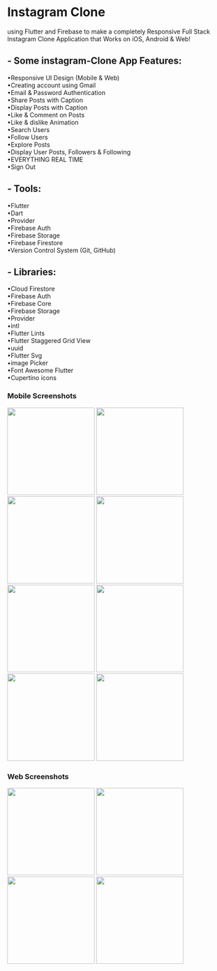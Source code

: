 # Instagram Clone     
using Flutter and Firebase to make a completely Responsive Full Stack Instagram Clone Application that Works on iOS, Android & Web!   

## - Some instagram-Clone App Features:   
•Responsive UI Design (Mobile & Web)   
•Creating account using Gmail   
•Email & Password Authentication   
•Share Posts with Caption   
•Display Posts with Caption   
•Like & Comment on Posts   
•Like & dislike Animation   
•Search Users   
•Follow Users   
•Explore Posts   
•Display User Posts, Followers & Following   
•EVERYTHING REAL TIME   
•Sign Out   
   
   
## - Tools:   
•Flutter    
•Dart    
•Provider   
•Firebase Auth   
•Firebase Storage   
•Firebase Firestore   
•Version Control System (Git, GitHub)   


## - Libraries:   
•Cloud Firestore   
•Firebase Auth    
•Firebase Core   
•Firebase Storage   
•Provider   
•intl   
•Flutter Lints   
•Flutter Staggered Grid View   
•uuid   
•Flutter Svg   
•image Picker   
•Font Awesome Flutter   
•Cupertino icons   


### Mobile Screenshots
<p>
<img src="https://github.com/MostafaHamed-W/Instagram-Clone/assets/120649545/e3817fd4-0502-4b2f-a495-6dfd67e26af0" width="200">
<img src="https://github.com/MostafaHamed-W/Instagram-Clone/assets/120649545/2d59cf9d-53d7-4a44-8aba-ff7e64748228" width="200">
<img src="https://github.com/MostafaHamed-W/Instagram-Clone/assets/120649545/2dc94c4b-3840-4964-a009-a828d9409e65" width="200">
<img src="https://github.com/MostafaHamed-W/Instagram-Clone/assets/120649545/96458d03-74bb-454b-b71f-0bfa0e3b274e" width="200">
<img src="https://github.com/MostafaHamed-W/Instagram-Clone/assets/120649545/caa60cdd-d517-47fc-8902-774c820cfcdf" width="200">
<img src="https://github.com/MostafaHamed-W/Instagram-Clone/assets/120649545/4b6a9b64-12dd-45f1-932a-96d5da5ee601" width="200">
<img src="https://github.com/MostafaHamed-W/Instagram-Clone/assets/120649545/d49079b7-ff15-4f7c-8e89-fa72008c2f1e" width="200">
<img src="https://github.com/MostafaHamed-W/Instagram-Clone/assets/120649545/91819ea6-a857-4703-86ec-0fe6160d0092" width="200">
</p>
    
### Web Screenshots
<p>
<img src="https://github.com/MostafaHamed-W/Instagram-Clone/assets/120649545/18daef88-a4f4-4666-894e-70755a435017" height="200">
<img src="https://github.com/MostafaHamed-W/Instagram-Clone/assets/120649545/9e6a4b43-f649-494e-87a9-3def5049aa29" height="200">
<img src="https://github.com/MostafaHamed-W/Instagram-Clone/assets/120649545/2b6a4416-dbcc-493c-b901-c145457bc732" height="200">
<img src="https://github.com/MostafaHamed-W/Instagram-Clone/assets/120649545/85352411-0342-41cc-9f16-30167a911f3d" height="200">
</p>
